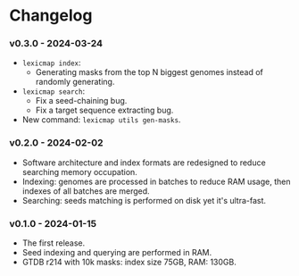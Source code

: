 # Changelog

### v0.3.0 - 2024-03-24

- `lexicmap index`:
    - Generating masks from the top N biggest genomes instead of randomly generating.
- `lexicmap search`:
    - Fix a seed-chaining bug.
    - Fix a target sequence extracting bug.
- New command: `lexicmap utils gen-masks`.

### v0.2.0 - 2024-02-02

- Software architecture and index formats are redesigned to reduce searching memory occupation.
- Indexing: genomes are processed in batches to reduce RAM usage, then indexes of all batches are merged.
- Searching: seeds matching is performed on disk yet it's ultra-fast.

### v0.1.0 - 2024-01-15

- The first release.
- Seed indexing and querying are performed in RAM.
- GTDB r214 with 10k masks: index size 75GB, RAM: 130GB.
